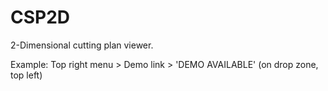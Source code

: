 # CSP2D

2-Dimensional cutting plan viewer.

Example:
Top right menu > Demo link > 'DEMO AVAILABLE' (on drop zone, top left)

